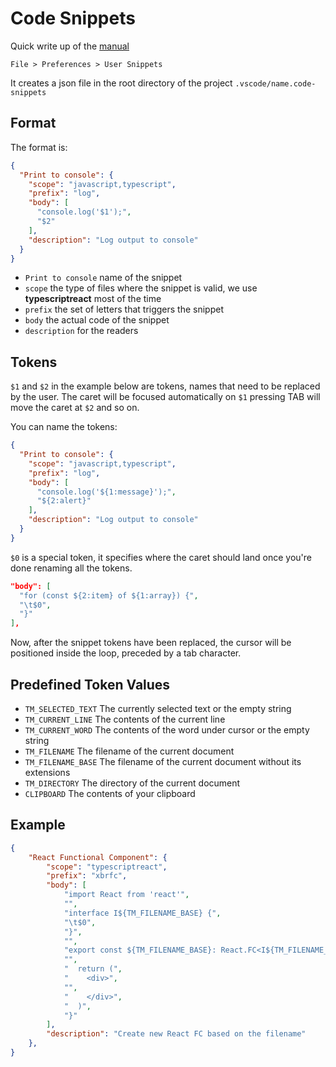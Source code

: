 # Code Snippets

Quick write up of the [manual](https://code.visualstudio.com/docs/editor/userdefinedsnippets)

`File > Preferences > User Snippets`

It creates a json file in the root directory of the project `.vscode/name.code-snippets`

## Format
The format is:
```json
{
  "Print to console": {
    "scope": "javascript,typescript",
    "prefix": "log",
    "body": [
      "console.log('$1');",
      "$2"
    ],
    "description": "Log output to console"
  }
}
```

  * `Print to console` name of the snippet
  * `scope` the type of files where the snippet is valid, we use **typescriptreact** most of the time
  * `prefix` the set of letters that triggers the snippet
  * `body` the actual code of the snippet
  * `description` for the readers

## Tokens

`$1` and `$2` in the example below are tokens, names that need to be replaced by the user.
The caret will be focused automatically on `$1` pressing TAB will move the caret at `$2` and so on.

You can name the tokens:
```json
{
  "Print to console": {
    "scope": "javascript,typescript",
    "prefix": "log",
    "body": [
      "console.log('${1:message}');",
      "${2:alert}"
    ],
    "description": "Log output to console"
  }
}
```

`$0` is a special token, it specifies where the caret should land once you're done renaming all the tokens.

```json
"body": [
  "for (const ${2:item} of ${1:array}) {",
  "\t$0",
  "}"
],
```
Now, after the snippet tokens have been replaced, the cursor will be positioned inside the loop, preceded by a tab character.

## Predefined Token Values

  * `TM_SELECTED_TEXT` The currently selected text or the empty string
  * `TM_CURRENT_LINE` The contents of the current line
  * `TM_CURRENT_WORD` The contents of the word under cursor or the empty string
  * `TM_FILENAME` The filename of the current document
  * `TM_FILENAME_BASE` The filename of the current document without its extensions
  * `TM_DIRECTORY` The directory of the current document
  * `CLIPBOARD` The contents of your clipboard

## Example


```json
{
	"React Functional Component": {
		"scope": "typescriptreact",
		"prefix": "xbrfc",
		"body": [
			"import React from 'react'",
			"",
			"interface I${TM_FILENAME_BASE} {",
			"\t$0",
			"}",
			"",
			"export const ${TM_FILENAME_BASE}: React.FC<I${TM_FILENAME_BASE}> = () => {",
			"",
			"  return (",
			"    <div>",
			"",
			"    </div>",
			"  )",
			"}"
		],
		"description": "Create new React FC based on the filename"
	},
}
```